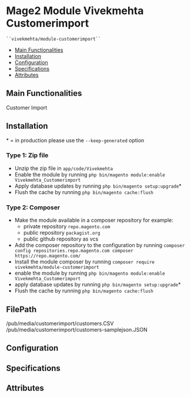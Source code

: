 # Mage2 Module Vivekmehta Customerimport

    ``vivekmehta/module-customerimport``

 - [Main Functionalities](#markdown-header-main-functionalities)
 - [Installation](#markdown-header-installation)
 - [Configuration](#markdown-header-configuration)
 - [Specifications](#markdown-header-specifications)
 - [Attributes](#markdown-header-attributes)


## Main Functionalities
Customer  Import

## Installation
\* = in production please use the `--keep-generated` option

### Type 1: Zip file

 - Unzip the zip file in `app/code/Vivekmehta`
 - Enable the module by running `php bin/magento module:enable Vivekmehta_Customerimport`
 - Apply database updates by running `php bin/magento setup:upgrade`\*
 - Flush the cache by running `php bin/magento cache:flush`

### Type 2: Composer

 - Make the module available in a composer repository for example:
    - private repository `repo.magento.com`
    - public repository `packagist.org`
    - public github repository as vcs
 - Add the composer repository to the configuration by running `composer config repositories.repo.magento.com composer https://repo.magento.com/`
 - Install the module composer by running `composer require vivekmehta/module-customerimport`
 - enable the module by running `php bin/magento module:enable Vivekmehta_Customerimport`
 - apply database updates by running `php bin/magento setup:upgrade`\*
 - Flush the cache by running `php bin/magento cache:flush`

## FilePath
/pub/media/customerimport/customers.CSV
/pub/media/customerimport/customers-samplejson.JSON
## Configuration




## Specifications




## Attributes



